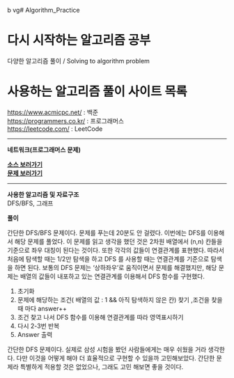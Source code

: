 b vg# Algorithm_Practice
# 다시 시작하는 알고리즘 공부 
다양한 알고리즘 풀이 / Solving to algorithm problem

사용하는 알고리즘 풀이 사이트 목록
==================================

https://www.acmicpc.net/ : 백준   
https://programmers.co.kr/ : 프로그래머스  
https://leetcode.com/ : LeetCode   


***
**네트워크(프로그래머스 문제)**

**[소스 보러가기](https://github.com/leeking68/Algorithm_Practice/blob/master/programmers/DFSBFS_Network.java)**  
**[문제 보러가기](https://programmers.co.kr/learn/courses/30/lessons/43162)**

---

**사용한 알고리즘 및 자료구조**  
DFS/BFS, 그래프

**풀이**

간단한 DFS/BFS 문제이다. 문제를 푸는데 20분도 안 걸렸다. 이번에는 DFS를 이용해서 해당 문제를 풀었다. 이 문제를 읽고 생각을 했던 것은 2차원 배열에서 (n,n) 칸들을 기준으로 좌우 대칭이 된다는 것이다. 또한 각각의 값들이 연결관계를 표현했다. 따라서 처음에 탐색할 때는 1/2만 탐색을 하고 DFS 를 사용할 때는 연결관계를 기준으로 탐색을 하면 된다. 보통의 DFS 문제는 ‘상하좌우’로 움직이면서 문제를 해결했지만, 해당 문제는 배열의 값들이 내포하고 있는 연결관계를 이용해서 DFS 함수를 구현했다.

1.  초기화
2.  문제에 해당하는 조건( 배열의 값 : 1 && 아직 탐색하지 않은 칸) 찾기 ,조건을 찾을 때 마다 answer++
3.  조건 찾고 나서 DFS 함수를 이용해 연결관계를 따라 영역표시하기
4.  다시 2-3번 반복
5.  Answer 출력

간단한 DFS 문제이다. 실제로 삼성 시험을 봤던 사람들에게는 매우 쉬웠을 거라 생각한다. 다만 이것을 어떻게 해야 더 효율적으로 구현할 수 있을까 고민해보았다. 간단한 문제라 특별하게 적용할 것은 없었으나, 그래도 고민 해보면 좋을 것이다.
